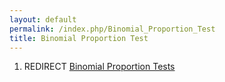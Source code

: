 ```yaml
---
layout: default
permalink: /index.php/Binomial_Proportion_Test
title: Binomial Proportion Test
---
```

1. REDIRECT [Binomial Proportion Tests](Binomial_Proportion_Tests)
